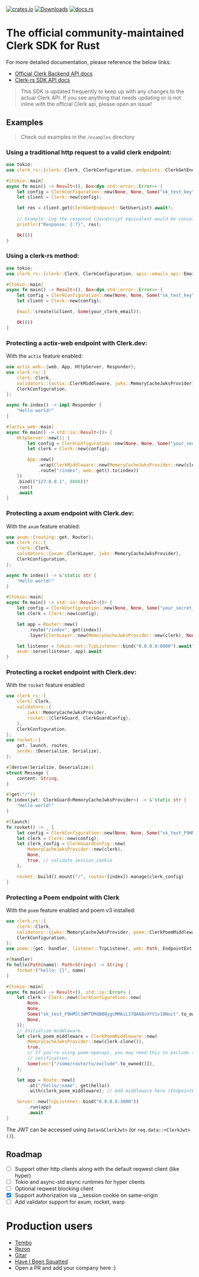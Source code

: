 [![crates.io](https://img.shields.io/crates/v/clerk-rs?style=flat-square)](https://crates.io/crates/clerk-rs)
[![Downloads](https://img.shields.io/crates/d/clerk-rs.svg?style=flat-square)](https://crates.io/crates/clerk-rs)
[![docs.rs](https://img.shields.io/docsrs/clerk-rs?style=flat-square)](https://docs.rs/clerk-rs)

# The official community-maintained Clerk SDK for Rust

For more detailed documentation, please reference the below links:

- [Official Clerk Backend API docs](https://clerk.com/docs/reference/backend-api)
- [Clerk-rs SDK API docs](https://github.com/DarrenBaldwin07/clerk-rs/blob/main/docs.md)

> This SDK is updated frequently to keep up with any changes to the actual Clerk API. If you see anything that needs updating or is not inline with the official Clerk api, please open an issue!

## Examples

> Check out examples in the `/examples` directory

### Using a traditional http request to a valid clerk endpoint:

```rust
use tokio;
use clerk_rs::{clerk::Clerk, ClerkConfiguration, endpoints::ClerkGetEndpoint};

#[tokio::main]
async fn main() -> Result<(), Box<dyn std::error::Error>> {
    let config = ClerkConfiguration::new(None, None, Some("sk_test_key".to_string()), None);
    let client = Clerk::new(config);

    let res = client.get(ClerkGetEndpoint::GetUserList).await?;
    
    // Example: Log the response (JavaScript equivalent would be console.log)
    println!("Response: {:?}", res);

    Ok(())
}
```

### Using a clerk-rs method:

```rust
use tokio;
use clerk_rs::{clerk::Clerk, ClerkConfiguration, apis::emails_api::Email};

#[tokio::main]
async fn main() -> Result<(), Box<dyn std::error::Error>> {
    let config = ClerkConfiguration::new(None, None, Some("sk_test_key".to_string()), None);
    let client = Clerk::new(config);

    Email::create(&client, Some(your_clerk_email));

    Ok(())
}
```

### Protecting a actix-web endpoint with Clerk.dev:

With the `actix` feature enabled:

```rust
use actix_web::{web, App, HttpServer, Responder};
use clerk_rs::{
    clerk::Clerk,
    validators::{actix::ClerkMiddleware, jwks::MemoryCacheJwksProvider},
    ClerkConfiguration,
};

async fn index() -> impl Responder {
    "Hello world!"
}

#[actix_web::main]
async fn main() -> std::io::Result<()> {
    HttpServer::new(|| {
        let config = ClerkConfiguration::new(None, None, Some("your_secret_key".to_string()), None);
        let clerk = Clerk::new(config);

        App::new()
            .wrap(ClerkMiddleware::new(MemoryCacheJwksProvider::new(clerk), None, true))
            .route("/index", web::get().to(index))
    })
    .bind(("127.0.0.1", 8080))?
    .run()
    .await
}
```

### Protecting a axum endpoint with Clerk.dev:

With the `axum` feature enabled:

```rust
use axum::{routing::get, Router};
use clerk_rs::{
    clerk::Clerk,
    validators::{axum::ClerkLayer, jwks::MemoryCacheJwksProvider},
    ClerkConfiguration,
};

async fn index() -> &'static str {
    "Hello world!"
}

#[tokio::main]
async fn main() -> std::io::Result<()> {
    let config = ClerkConfiguration::new(None, None, Some("your_secret_key".to_string()), None);
    let clerk = Clerk::new(config);

    let app = Router::new()
        .route("/index", get(index))
        .layer(ClerkLayer::new(MemoryCacheJwksProvider::new(clerk), None, true));

    let listener = tokio::net::TcpListener::bind("0.0.0.0:8080").await?;
    axum::serve(listener, app).await
}
```

### Protecting a rocket endpoint with Clerk.dev:

With the `rocket` feature enabled:

```rust
use clerk_rs::{
	clerk::Clerk,
	validators::{
		jwks::MemoryCacheJwksProvider,
		rocket::{ClerkGuard, ClerkGuardConfig},
	},
	ClerkConfiguration,
};
use rocket::{
	get, launch, routes,
	serde::{Deserialize, Serialize},
};

#[derive(Serialize, Deserialize)]
struct Message {
	content: String,
}

#[get("/")]
fn index(jwt: ClerkGuard<MemoryCacheJwksProvider>) -> &'static str {
	"Hello world!"
}

#[launch]
fn rocket() -> _ {
	let config = ClerkConfiguration::new(None, None, Some("sk_test_F9HM5l3WMTDMdBB0ygcMMAiL37QA6BvXYV1v18Noit".to_string()), None);
	let clerk = Clerk::new(config);
	let clerk_config = ClerkGuardConfig::new(
		MemoryCacheJwksProvider::new(clerk),
		None,
		true, // validate_session_cookie
	);

	rocket::build().mount("/", routes![index]).manage(clerk_config)
}

```

### Protecting a Poem endpoint with Clerk

With the `poem` feature enabled and poem v3 installed:
```rust
use clerk_rs::{
    clerk::Clerk,
    validators::{jwks::MemoryCacheJwksProvider, poem::ClerkPoemMiddleware},
    ClerkConfiguration,
};
use poem::{get, handler, listener::TcpListener, web::Path, EndpointExt, Route, Server};

#[handler]
fn hello(Path(name): Path<String>) -> String {
    format!("hello: {}", name)
}

#[tokio::main]
async fn main() -> Result<(), std::io::Error> {
    let clerk = Clerk::new(ClerkConfiguration::new(
        None,
        None,
        Some("sk_test_F9HM5l3WMTDMdBB0ygcMMAiL37QA6BvXYV1v18Noit".to_owned()),
        None,
    ));
    // Initialize middleware.
    let clerk_poem_middleware = ClerkPoemMiddleware::new(
        MemoryCacheJwksProvider::new(clerk.clone()),
        true,
        // If you're using poem-openapi, you may need this to exclude some routes from auth
        // verification.
        Some(vec!["/some/route/to/exclude".to_owned()]),
    );

    let app = Route::new()
        .at("/hello/:name", get(hello))
        .with(clerk_poem_middleware); // Add middleware here (EndpointExt needs to be in scope).

    Server::new(TcpListener::bind("0.0.0.0:3000"))
        .run(app)
        .await
}
```

The JWT can be accessed using `Data<&ClerkJwt>` (or `req.data::<ClerkJwt>()`).

## Roadmap

- [ ] Support other http clients along with the default reqwest client (like hyper)
- [ ] Tokio and async-std async runtimes for hyper clients
- [ ] Optional reqwest blocking client
- [x] Support authorization via \_\_session cookie on same-origin
- [ ] Add validator support for axum, rocket, warp

# Production users

- [Tembo](https://tembo.io)
- [Rezon](https://rezon.ai)
- [Gitar](https://gitar.co)
- [Have I Been Squatted](https://haveibeensquatted.com)
- Open a PR and add your company here :)

</br>
